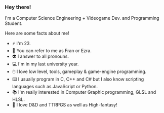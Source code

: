 ### Hey there!

I'm a Computer Science Engineering + Videogame Dev. and Programming Student.

Here are some facts about me!
* ⚡ I'm 23.
* 🖖 You can refer to me as Fran or Ezra.
* 👽 I answer to all pronouns.
* 💻 I'm in my last university year.
* 🖱️  I love low level, tools, gameplay & game-engine programming.
* ⌨️ I usually program in C, C++ and C# but I also know scripting languages such as JavaScript or Python.
* 📚 I'm really interested in Computer Graphic programming, GLSL and HLSL.
* 🐉 I love D&D and TTRPGS as well as High-fantasy!
